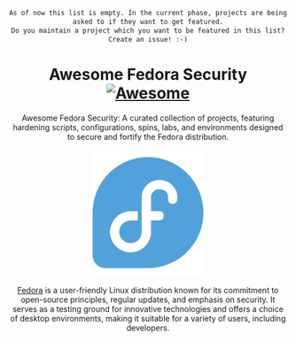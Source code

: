 <div align="center">

```
As of now this list is empty. In the current phase, projects are being asked to if they want to get featured.
Do you maintain a project which you want to be featured in this list? Create an issue! :-)
```

<!-- title -->

<!--lint ignore no-dead-urls-->

# Awesome Fedora Security [![Awesome](https://awesome.re/badge.svg)](https://awesome.re) 

<!--[![lint](https://github.com/34N0/awesome-fedora-security/actions/workflows/lint.yaml/badge.svg)](https://github.com/34N0/awesome-fedora-security/actions/workflows/lint.yaml)-->

<!-- subtitle -->

Awesome Fedora Security: A curated collection of projects, featuring hardening scripts, configurations, spins, labs, and environments designed to secure and fortify the Fedora distribution.

<!-- image -->

<a href="https://fedoraproject.org/" target="_blank" rel="noopener noreferrer">
  <img width="200" src="fedora.png" />
</a>

<!-- description -->

[Fedora](https://fedoraproject.org/) is a user-friendly Linux distribution known for its commitment to open-source principles, regular updates, and emphasis on security. It serves as a testing ground for innovative technologies and offers a choice of desktop environments, making it suitable for a variety of users, including developers.

</div>

<!--

<!-- TOC -->

<!--## Contents-->

<!--- [Follow](#follow)-->

<!-- CONTENT -->

<!--## Follow-->

<!-- list people worth following on social sites (Twitter, LinkedIn, GitHub, YouTube etc.) -->

<!--Who else should we be following!?-->

<!--## Contributing-->

<!--[Contributions of any kind welcome, just follow the guidelines](contributing.md)!--<>

